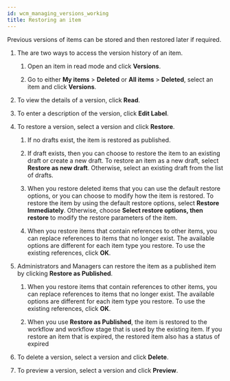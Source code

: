 ```yaml
---
id: wcm_managing_versions_working
title: Restoring an item
---
```





Previous versions of items can be stored and then restored later if required.

1.  The are two ways to access the version history of an item.

    1.  Open an item in read mode and click **Versions**.

    2.  Go to either **My items** \> **Deleted** or **All items** \> **Deleted**, select an item and click **Versions**.

2.  To view the details of a version, click **Read**.

3.  To enter a description of the version, click **Edit Label**.

4.  To restore a version, select a version and click **Restore**.

    1.  If no drafts exist, the item is restored as published.

    2.  If draft exists, then you can choose to restore the item to an existing draft or create a new draft. To restore an item as a new draft, select **Restore as new draft**. Otherwise, select an existing draft from the list of drafts.

    3.  When you restore deleted items that you can use the default restore options, or you can choose to modify how the item is restored. To restore the item by using the default restore options, select **Restore Immediately**. Otherwise, choose **Select restore options, then restore** to modify the restore parameters of the item.

    4.  When you restore items that contain references to other items, you can replace references to items that no longer exist. The available options are different for each item type you restore. To use the existing references, click **OK**.

5.  Administrators and Managers can restore the item as a published item by clicking **Restore as Published**.

    1.  When you restore items that contain references to other items, you can replace references to items that no longer exist. The available options are different for each item type you restore. To use the existing references, click **OK**.

    2.  When you use **Restore as Published**, the item is restored to the workflow and workflow stage that is used by the existing item. If you restore an item that is expired, the restored item also has a status of expired

6.  To delete a version, select a version and click **Delete**.

7.  To preview a version, select a version and click **Preview**.


